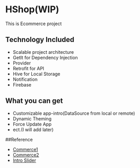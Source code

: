 # HShop(WIP)

This is Ecommerce project

## Technology Included
- Scalable project architecture
- GetIt for Dependency Injection
- Provider
- Retrofit for API
- Hive for Local Storage
- Notification
- Firebase

## What you can get
- Customizable app-intro(DataSource from local or remote)
- Dynamic Theming
- Force Update App
- ect.(I will add later)


##Reference
- [Commerce1](https://dribbble.com/shots/15664222-Gejedin-Gadget-Store-Mobile-Apps-Next-Flow)
- [Commerce2](https://dribbble.com/shots/16755367-WECOM-Ecommerce-App)
- [Intro Slider](https://dribbble.com/shots/4642039-Introduction-Slider)
